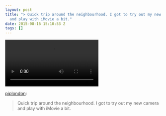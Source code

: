 ```yaml
---
layout: post
title: "> Quick trip around the neighbourhood. I got to try out my new camera
  and play with iMovie a bit."
date: 2015-08-16 15:10:53 Z
tags: []
---
```

<video autoplay="autoplay" controls="controls"><source src="https://vimeo.com/136431741"></video>

[piplondon](http://piplondon.tumblr.com/post/126830838692):

> Quick trip around the neighbourhood. I got to try out my new camera and play with iMovie a bit.
